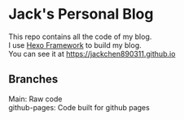 # Jack's Personal Blog
This repo contains all the code of my blog.  
I use [Hexo Framework](https://hexo.io/zh-tw/) to build my blog.  
You can see it at https://jackchen890311.github.io

## Branches
Main: Raw code  
github-pages: Code built for github pages  
